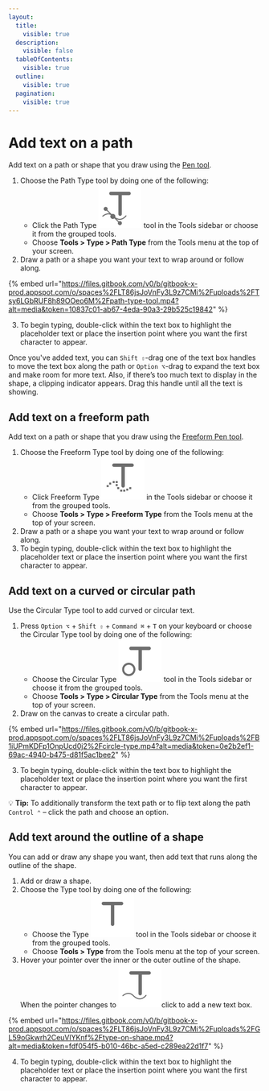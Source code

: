 ```yaml
---
layout:
  title:
    visible: true
  description:
    visible: false
  tableOfContents:
    visible: true
  outline:
    visible: true
  pagination:
    visible: true
---
```


# Add text on a path

Add text on a path or shape that you draw using the [Pen tool](../draw-shapes-and-vector-graphics/draw-shapes-with-the-pen-tool.md).

1. Choose the Path Type tool by doing one of the following:
   * Click the Path Type <img src="../.gitbook/assets/Path-Type.png" alt="" data-size="line"> tool in the Tools sidebar or choose it from the grouped tools.
   * Choose **Tools > Type > Path Type** from the Tools menu at the top of your screen.
2. Draw a path or a shape you want your text to wrap around or follow along.

{% embed url="https://files.gitbook.com/v0/b/gitbook-x-prod.appspot.com/o/spaces%2FLT86jsJoVnFy3L9z7CMi%2Fuploads%2FTsy6LGbRUF8h89OOeo6M%2Fpath-type-tool.mp4?alt=media&token=10837c01-ab67-4eda-90a3-29b525c19842" %}

3. To begin typing, double-click within the text box to highlight the placeholder text or place the insertion point where you want the first character to appear.

Once you've added text, you can `Shift ⇧`-drag one of the text box handles to move the text box along the path or `Option ⌥`-drag to expand the text box and make room for more text. Also, if there’s too much text to display in the shape, a clipping indicator appears. Drag this handle until all the text is showing.

## Add text on a freeform path

Add text on a path or shape that you draw using the [Freeform Pen tool](../draw-shapes-and-vector-graphics/draw-shapes-with-the-freeform-pen-tool.md).

1. Choose the Freeform Type tool by doing one of the following:
   * Click Freeform Type <img src="../.gitbook/assets/Freeform-Type.png" alt="" data-size="line"> in the Tools sidebar or choose it from the grouped tools.
   * Choose **Tools > Type > Freeform Type** from the Tools menu at the top of your screen.
2. Draw a path or a shape you want your text to wrap around or follow along.
3. To begin typing, double-click within the text box to highlight the placeholder text or place the insertion point where you want the first character to appear.

## Add text on a curved or circular path

Use the Circular Type tool to add curved or circular text.

1. Press `Option ⌥` + `Shift ⇧` + `Command ⌘` + `T` on your keyboard or choose the Circular Type tool by doing one of the following:
   * Choose the Circular Type <img src="../.gitbook/assets/Circular-Type.png" alt="" data-size="line"> tool in the Tools sidebar or choose it from the grouped tools.
   * Choose **Tools > Type > Circular Type** from the Tools menu at the top of your screen.
2. Draw on the canvas to create a circular path.

{% embed url="https://files.gitbook.com/v0/b/gitbook-x-prod.appspot.com/o/spaces%2FLT86jsJoVnFy3L9z7CMi%2Fuploads%2FB1iUPmKDFp1OnpUcd0j2%2Fcircle-type.mp4?alt=media&token=0e2b2ef1-69ac-4940-b475-d81f5ac1bee2" %}

3. To begin typing, double-click within the text box to highlight the placeholder text or place the insertion point where you want the first character to appear.

:bulb: **Tip:** To additionally transform the text path or to flip text along the path `Control ⌃` – click the path and choose an option.

## Add text around the outline of a shape

You can add or draw any shape you want, then add text that runs along the outline of the shape.

1. Add or draw a shape.
2. Choose the Type tool by doing one of the following:
   * Choose the Type <img src="../.gitbook/assets/Type.png" alt="" data-size="line"> tool in the Tools sidebar or choose it from the grouped tools.
   * Choose **Tools > Type** from the Tools menu at the top of your screen.
3. Hover your pointer over the inner or the outer outline of the shape. When the pointer changes to <img src="../.gitbook/assets/Path-Type_changes-to.png" alt="" data-size="line">click to add a new text box.

{% embed url="https://files.gitbook.com/v0/b/gitbook-x-prod.appspot.com/o/spaces%2FLT86jsJoVnFy3L9z7CMi%2Fuploads%2FGL59oGkwrh2CeuVlYKnf%2Ftype-on-shape.mp4?alt=media&token=fdf054f5-b010-46bc-a5ed-c289ea22d1f7" %}

4. To begin typing, double-click within the text box to highlight the placeholder text or place the insertion point where you want the first character to appear.
